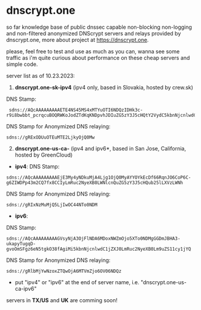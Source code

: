 # dnscrypt.one
so far knowledge base of public dnssec capable non-blocking non-logging and non-filtered anonymized DNScrypt servers and relays provided by dnscrypt.one, more about project at https://dnscrypt.one.

please, feel free to test and use as much as you can, wanna see some traffic as i'm quite curious about performance on these cheap servers and simple code. 

server list as of 10.23.2023:

1. **dnscrypt.one-sk-ipv4** (ipv4 only, based in Slovakia, hosted by crew.sk)



DNS Stamp:
```
 sdns://AQcAAAAAAAAAETE4NS45MS4xMTYuOTI6NDQzIDHk3c-r9i8bwbbt_pcrqcuBOQRWKoJodZTdKqKNDpvhJDIuZG5zY3J5cHQtY2VydC5kbnNjcnlwdC5vbmUtc2staXB2NA
```
 
DNS Stamp for Anonymized DNS relaying:
```
sdns://gRExODUuOTEuMTE2LjkyOjQ0Mw
```

2. **dnscrypt.one-us-ca-** (ipv4 and ipv6*, based in San Jose, California, hosted by GreenCloud)

- **ipv4**:
DNS Stamp:
```
sdns://AQcAAAAAAAAAEjE3My4yNDkuMjA4Ljg1OjQ0MyAYYOYkEcDf66RqnJO6CoP6C-g6ZIWDPp43m2CQ7fx8CCIyLmRuc2NyeXB0LWNlcnQuZG5zY3J5cHQub25lLXVzLWNh
```

DNS Stamp for Anonymized DNS relaying:
```
sdns://gRIxNzMuMjQ5LjIwOC44NTo0NDM
```
 
- **ipv6**:

DNS Stamp:
```
sdns://AQcAAAAAAAAAGVsyNjA3OjFlNDA6MDoxNWZmOjo5XTo0NDMgGGDmJBHA3-ukapyTugqD-gvoOmSFgz6eN5tgkO38fAgiMi5kbnNjcnlwdC1jZXJ0LmRuc2NyeXB0Lm9uZS11cy1jYQ
```

DNS Stamp for Anonymized DNS relaying:
```
sdns://gRlbMjYwNzoxZTQwOjA6MTVmZjo6OV06NDQz
```

* put "ipv4" or "ipv6" at the end of server name, i.e. "dnscrypt.one-us-ca-ipv6"


servers in **TX/US** and **UK** are comming soon!

